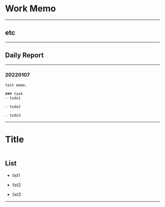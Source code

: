 # Work Memo

---

## etc

---

## Daily Report

---

### 20220107

```text
test memo.

### task
- todo1

- todo2

- todo3

```

---

# Title

```shell-session

```

## List
- list1

- list2

- list3

---